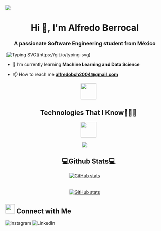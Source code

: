 ![](https://komarev.com/ghpvc/?username=Berrocal0406&style=flat&color=blue)

<h1 align="center">Hi 👋, I'm Alfredo Berrocal</h1>
<h3 align="center">A passionate Software Engineering student from México</h3>

[![Typing SVG](https://readme-typing-svg.herokuapp.com?font=Robot-Bold&size=30&color=4183c4&center=true&vCenter=true&width=900&height=110&lines=Software+Engineering+Student;ML+Enthusiast;Web+Designer;Web+Developer;A+Good+Person+!)](https://git.io/typing-svg)

- 🌱 I’m currently learning **Machine Learning and Data Science**

- 📫 How to reach me **alfredobch2004@gmail.com**


<div id="user-content-toc">
<ul align="center">
<summary>
<picture>
<img src="https://github.com/7oSkaaa/7oSkaaa/blob/main/Images/Programming_Languages.gif?raw=true" width="50px">
</picture>
<h2 class="text">Technologies That I Know👨🏻‍💻</h2>
<picture>
<img src="https://github.com/7oSkaaa/7oSkaaa/blob/main/Images/Programming_Languages.gif?raw=true" width="50px">
</picture>
</summary>
</ul>
</div>

<p align="center">
<a href="https://skillicons.dev">
<img src="https://skillicons.dev/icons?i=py,c,cs,cpp,html,css,bootstrap,js,mysql,laravel,notion,unity,discord,figma,visualstudio,vscode,git,github&perline=14" />
</a>
</p>

<div id="user-content-toc">
<ul align="center">
<h2 class="text">💻Github Stats💻</h2>
</ul>
</div>
<p align="center">
<a href="https://github.com/Berrocal0406">
<img src="https://github-readme-stats.vercel.app/api?username=Berrocal0406&rank_icon=github&theme=dark" alt="GitHub stats">
</a>
<br>
<br>
<br>
<a href="https://github.com/Berrocal0406">
<img src="https://github-readme-stats.vercel.app/api/top-langs/?username=Berrocal0406&layout=pie&theme=dark" alt="GitHub stats">
</a>     
</p>

## <img src="https://media.giphy.com/media/LnQjpWaON8nhr21vNW/giphy.gif" width='30'> <b>Connect with Me</b>
<div>
<a href="https://www.instagram.com/alfredobch.04/"style="text-decoration: none;">
<img src="https://img.shields.io/badge/Instagram-%23E4405F.svg?style=for-the-badge&logo=Instagram&logoColor=white" alt="Instagram">
</a>
<a href="" style="text-decoration: none;">
<img src="https://img.shields.io/badge/linkedin-%230077B5.svg?style=for-the-badge&logo=linkedin&logoColor=white" alt="LinkedIn">
</a>
</div>
